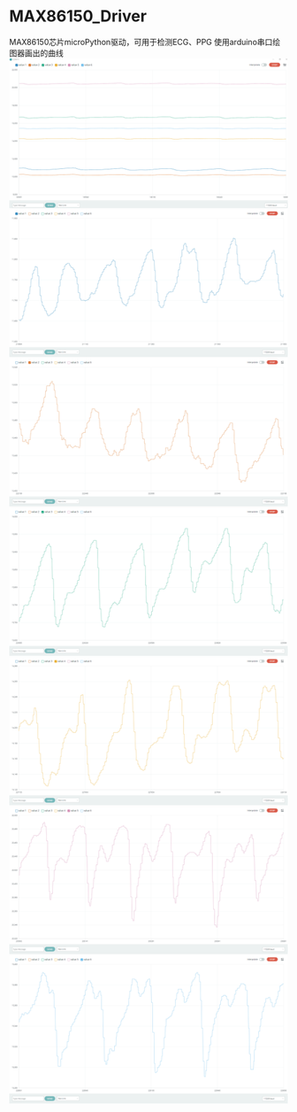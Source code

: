 # MAX86150_Driver
MAX86150芯片microPython驱动，可用于检测ECG、PPG
使用arduino串口绘图器画出的曲线
![*JamesMaxell/MAX86150_Driverimage1*](img/6调PPG数据.png)
![*JamesMaxell/MAX86150_Driverimage2*](img/PPG1.png)
![*JamesMaxell/MAX86150_Driverimage3*](img/PPG2.png)
![*JamesMaxell/MAX86150_Driverimage4*](img/PPG3.png)
![*JamesMaxell/MAX86150_Driverimage5*](img/PPG4.png)
![*JamesMaxell/MAX86150_Driverimage6*](img/PPG5.png)
![*JamesMaxell/MAX86150_Driverimage7*](img/PPG6.png)
